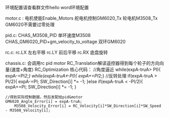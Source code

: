 环境配置请查看群文件hello word环境配置

motor.c : 
电机使能Enable_Motors
舵电机控制GM6020_Tx
轮电机M3508_Tx
GM6020不需要过零处理

pid.c:
CHAS_M3508_PID 单环速度M3508
CHAS_GM6020_PID+gm_velocity_to_voltage 双环GM6020

rc.c:
rc.LX 左右平移
rc.LY 前后平移
rc.RX 底盘旋转

chassis.c:
会调用rc pid motor
RC_Translation解读遥控器得到每个轮子的方向向量(速度+角度)
RC_Optimization
核心代码：
	//角度逼近
        while(expA-truA> PI){ expA-=PI*2;}
        while(expA-truA<-PI){ expA+=PI*2;}
        //反转处理
        if(expA-truA > PI/2){
            expA-=PI;
            SW_Direction[i] *= -1;
        }else if(expA-truA < -PI/2){
            expA+=PI;
            SW_Direction[i] *= -1;
        }
	
	//得到实际控制数据，然后发配给pid&motor
	GM6020_Angle_Error[i] = expA-truA;
        M3508_Velocity_Error[i] = RC_Velocity[i]*SW_Direction[i]*SW_Speed - M3508_Velocity[i];